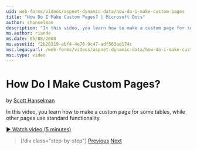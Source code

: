 ```yaml
---
uid: web-forms/videos/aspnet-dynamic-data/how-do-i-make-custom-pages
title: "How Do I Make Custom Pages? | Microsoft Docs"
author: shanselman
description: "In this video, you learn how to make a custom page for some tables, while other pages use standard functionality."
ms.author: riande
ms.date: 05/08/2008
ms.assetid: f2b20119-abf4-4e78-9c47-adf563ad174c
msc.legacyurl: /web-forms/videos/aspnet-dynamic-data/how-do-i-make-custom-pages
msc.type: video
---
```

# How Do I Make Custom Pages?

by [Scott Hanselman](https://github.com/shanselman)

In this video, you learn how to make a custom page for some tables, while other pages use standard functionality.

[&#9654; Watch video (5 minutes)](https://channel9.msdn.com/Blogs/ASP-NET-Site-Videos/how-do-i-make-custom-pages)

> [!div class="step-by-step"]
> [Previous](how-do-i-handle-business-logic-exceptions.md)
> [Next](how-do-i-display-unknown-datatypes.md)
